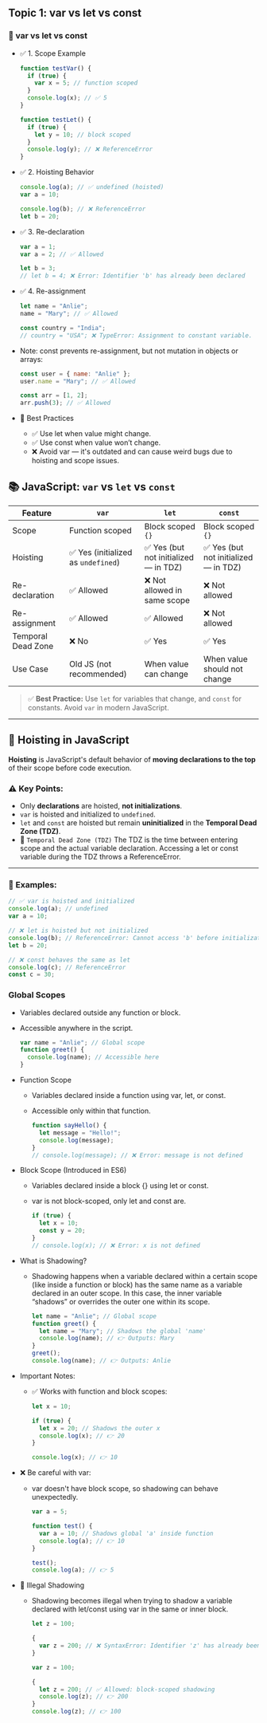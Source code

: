 

## Topic 1: var vs let vs const

### 🔄 var vs let vs const

- ✅ 1. Scope Example

  ```js
  function testVar() {
    if (true) {
      var x = 5; // function scoped
    }
    console.log(x); // ✅ 5
  }

  function testLet() {
    if (true) {
      let y = 10; // block scoped
    }
    console.log(y); // ❌ ReferenceError
  }
  ```

- ✅ 2. Hoisting Behavior

  ```js
  console.log(a); // ✅ undefined (hoisted)
  var a = 10;

  console.log(b); // ❌ ReferenceError
  let b = 20;
  ```

- ✅ 3. Re-declaration

  ```js
  var a = 1;
  var a = 2; // ✅ Allowed

  let b = 3;
  // let b = 4; ❌ Error: Identifier 'b' has already been declared
  ```

- ✅ 4. Re-assignment

  ```js
  let name = "Anlie";
  name = "Mary"; // ✅ Allowed

  const country = "India";
  // country = "USA"; ❌ TypeError: Assignment to constant variable.
  ```

- Note: const prevents re-assignment, but not mutation in objects or arrays:

  ```js
  const user = { name: "Anlie" };
  user.name = "Mary"; // ✅ Allowed

  const arr = [1, 2];
  arr.push(3); // ✅ Allowed
  ```

- 🧠 Best Practices

  - ✅ Use let when value might change.
  - ✅ Use const when value won’t change.
  - ❌ Avoid var — it's outdated and can cause weird bugs due to hoisting and scope issues.

## 📚 JavaScript: `var` vs `let` vs `const`

| Feature            | `var`                               | `let`                                 | `const`                               |
| ------------------ | ----------------------------------- | ------------------------------------- | ------------------------------------- |
| Scope              | Function scoped                     | Block scoped `{}`                     | Block scoped `{}`                     |
| Hoisting           | ✅ Yes (initialized as `undefined`) | ✅ Yes (but not initialized — in TDZ) | ✅ Yes (but not initialized — in TDZ) |
| Re-declaration     | ✅ Allowed                          | ❌ Not allowed in same scope          | ❌ Not allowed                        |
| Re-assignment      | ✅ Allowed                          | ✅ Allowed                            | ❌ Not allowed                        |
| Temporal Dead Zone | ❌ No                               | ✅ Yes                                | ✅ Yes                                |
| Use Case           | Old JS (not recommended)            | When value can change                 | When value should not change          |

> ✅ **Best Practice:** Use `let` for variables that change, and `const` for constants. Avoid `var` in modern JavaScript.

---

## 🔁 Hoisting in JavaScript

**Hoisting** is JavaScript's default behavior of **moving declarations to the top** of their scope before code execution.

### ⚠️ Key Points:

- Only **declarations** are hoisted, **not initializations**.
- `var` is hoisted and initialized to `undefined`.
- `let` and `const` are hoisted but remain **uninitialized** in the **Temporal Dead Zone (TDZ)**.
- 🧠 `Temporal Dead Zone (TDZ)`
  The TDZ is the time between entering scope and the actual variable declaration.
  Accessing a let or const variable during the TDZ throws a ReferenceError.

---

### 🧪 Examples:

```js
// ✅ var is hoisted and initialized
console.log(a); // undefined
var a = 10;

// ❌ let is hoisted but not initialized
console.log(b); // ReferenceError: Cannot access 'b' before initialization
let b = 20;

// ❌ const behaves the same as let
console.log(c); // ReferenceError
const c = 30;
```

### Global Scopes

- Variables declared outside any function or block.
- Accessible anywhere in the script.

  ```js
  var name = "Anlie"; // Global scope
  function greet() {
    console.log(name); // Accessible here
  }
  ```

- Function Scope

  - Variables declared inside a function using var, let, or const.
  - Accessible only within that function.

    ```js
    function sayHello() {
      let message = "Hello!";
      console.log(message);
    }
    // console.log(message); // ❌ Error: message is not defined
    ```

- Block Scope (Introduced in ES6)

  - Variables declared inside a block {} using let or const.
  - var is not block-scoped, only let and const are.

    ```js
    if (true) {
      let x = 10;
      const y = 20;
    }
    // console.log(x); // ❌ Error: x is not defined
    ```

- What is Shadowing?

  - Shadowing happens when a variable declared within a certain scope (like inside a function or block) has the same name as a variable declared in an outer scope.
    In this case, the inner variable “shadows” or overrides the outer one within its scope.

    ```js
    let name = "Anlie"; // Global scope
    function greet() {
      let name = "Mary"; // Shadows the global 'name'
      console.log(name); // 👉 Outputs: Mary
    }
    greet();
    console.log(name); // 👉 Outputs: Anlie
    ```

- Important Notes:

  - ✅ Works with function and block scopes:

    ```js
    let x = 10;

    if (true) {
      let x = 20; // Shadows the outer x
      console.log(x); // 👉 20
    }

    console.log(x); // 👉 10
    ```

- ❌ Be careful with var:

  - var doesn't have block scope, so shadowing can behave unexpectedly.

    ```js
    var a = 5;

    function test() {
      var a = 10; // Shadows global 'a' inside function
      console.log(a); // 👉 10
    }

    test();
    console.log(a); // 👉 5
    ```

- 🚫 Illegal Shadowing

  - Shadowing becomes illegal when trying to shadow a variable declared with let/const using var in the same or inner block.

    ```js
    let z = 100;

    {
      var z = 200; // ❌ SyntaxError: Identifier 'z' has already been declared
    }
    ```

    ```js
    var z = 100;

    {
      let z = 200; // ✅ Allowed: block-scoped shadowing
      console.log(z); // 👉 200
    }
    console.log(z); // 👉 100
    ```
